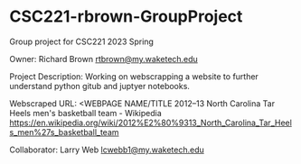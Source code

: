 # CSC221-rbrown-GroupProject
Group project for  CSC221 2023 Spring

Owner: 
Richard Brown rtbrown@my.waketech.edu

Project Description:
Working on webscrapping a website to further understand python gitub and juptyer notebooks.

Webscraped URL: <WEBPAGE NAME/TITLE 
2012–13 North Carolina Tar Heels men's basketball team - Wikipedia
https://en.wikipedia.org/wiki/2012%E2%80%9313_North_Carolina_Tar_Heels_men%27s_basketball_team

Collaborator:
Larry Web lcwebb1@my.waketech.edu
